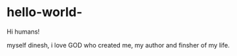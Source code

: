 # hello-world-

Hi humans!

myself dinesh, i love GOD who created me, my author and finsher of my life.
